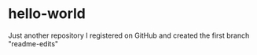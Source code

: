 # hello-world
Just another repository
I registered on GitHub and created the first branch "readme-edits"
